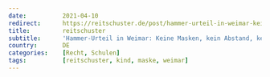 ```yaml
---
date:          2021-04-10
redirect:      https://reitschuster.de/post/hammer-urteil-in-weimar-keine-masken-kein-abstand-keine-tests-mehr-fuer-schueler/
title:         reitschuster
subtitle:      'Hammer-Urteil in Weimar: Keine Masken, kein Abstand, keine Tests mehr für Schüler'
country:       DE
categories:    [Recht, Schulen]
tags:          [reitschuster, kind, maske, weimar]
---
```

